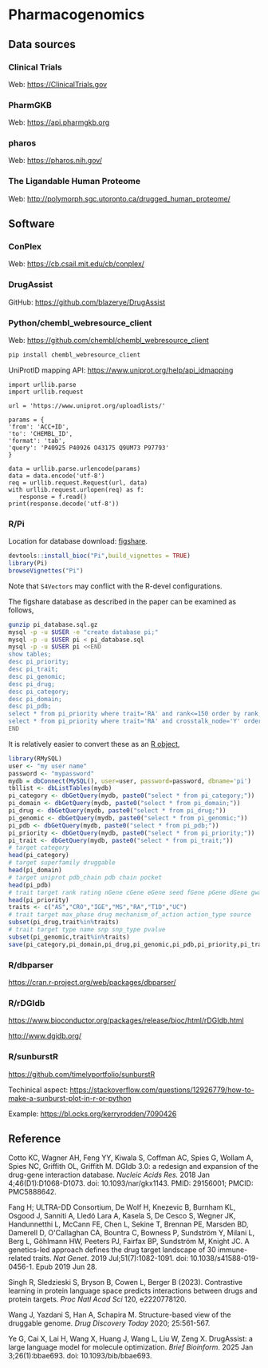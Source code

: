 # Pharmacogenomics

## Data sources

### Clinical Trials

Web: <https://ClinicalTrials.gov>

### PharmGKB

Web: <https://api.pharmgkb.org>

### pharos

Web: <https://pharos.nih.gov/>

### The Ligandable Human Proteome

Web: <http://polymorph.sgc.utoronto.ca/drugged_human_proteome/>

## Software

### ConPlex

Web: <https://cb.csail.mit.edu/cb/conplex/>

### DrugAssist

GitHub: <https://github.com/blazerye/DrugAssist>

### Python/chembl_webresource_client

Web: <https://github.com/chembl/chembl_webresource_client>
```bash
pip install chembl_webresource_client
```
UniProtID mapping API: <https://www.uniprot.org/help/api_idmapping>
```python3
import urllib.parse
import urllib.request

url = 'https://www.uniprot.org/uploadlists/'

params = {
'from': 'ACC+ID',
'to': 'CHEMBL_ID',
'format': 'tab',
'query': 'P40925 P40926 O43175 Q9UM73 P97793'
}

data = urllib.parse.urlencode(params)
data = data.encode('utf-8')
req = urllib.request.Request(url, data)
with urllib.request.urlopen(req) as f:
   response = f.read()
print(response.decode('utf-8'))
``` 

### R/Pi

Location for database download: [figshare](https://figshare.com/articles/dataset/Pi_database_for_drug_target_prioritizations_in_30_immune_traits/6972746).

```r
devtools::install_bioc("Pi",build_vignettes = TRUE)
library(Pi)
browseVignettes("Pi")
```
Note that `S4Vectors` may conflict with the R-devel configurations.

The figshare database as described in the paper can be examined as follows,

```bash
gunzip pi_database.sql.gz
mysql -p -u $USER -e "create database pi;"
mysql -p -u $USER pi < pi_database.sql
mysql -p -u $USER pi <<END
show tables;
desc pi_priority;
desc pi_trait;
desc pi_genomic;
desc pi_drug;
desc pi_category;
desc pi_domain;
desc pi_pdb;
select * from pi_priority where trait='RA' and rank<=150 order by rank;
select * from pi_priority where trait='RA' and crosstalk_node='Y' order by rank;
END
```
It is relatively easier to convert these as an [R object](files/pi_database.rda),
```r
library(RMySQL)
user <- "my user name"
password <- "mypassword"
mydb = dbConnect(MySQL(), user=user, password=password, dbname='pi')
tbllist <- dbListTables(mydb)
pi_category <- dbGetQuery(mydb, paste0("select * from pi_category;"))
pi_domain <- dbGetQuery(mydb, paste0("select * from pi_domain;"))
pi_drug <- dbGetQuery(mydb, paste0("select * from pi_drug;"))
pi_genomic <- dbGetQuery(mydb, paste0("select * from pi_genomic;"))
pi_pdb <- dbGetQuery(mydb, paste0("select * from pi_pdb;"))
pi_priority <- dbGetQuery(mydb, paste0("select * from pi_priority;"))
pi_trait <- dbGetQuery(mydb, paste0("select * from pi_trait;"))
# target category
head(pi_category)
# target superfamily druggable
head(pi_domain)
# target uniprot pdb_chain pdb chain pocket
head(pi_pdb)
# trait target rank rating nGene cGene eGene seed fGene pGene dGene gwas crosstalk_node num_neighbor approved phased druggable_category druggable_domain num_pdb num_pdb_with_druggable_pocket magnitude direction description
head(pi_priority)
traits <- c("AS","CRO","IGE","MS","RA","T1D","UC")
# trait target max_phase drug mechanism_of_action action_type source
subset(pi_drug,trait%in%traits)
# trait target type name snp snp_type pvalue
subset(pi_genomic,trait%in%traits)
save(pi_category,pi_domain,pi_drug,pi_genomic,pi_pdb,pi_priority,pi_trait,file="pi_database.rda")
```

### R/dbparser

<https://cran.r-project.org/web/packages/dbparser/>

### R/rDGIdb

<https://www.bioconductor.org/packages/release/bioc/html/rDGIdb.html>

<http://www.dgidb.org/>

### R/sunburstR

<https://github.com/timelyportfolio/sunburstR>

Techinical aspect: <https://stackoverflow.com/questions/12926779/how-to-make-a-sunburst-plot-in-r-or-python>

Example: <https://bl.ocks.org/kerryrodden/7090426>

## Reference

Cotto KC, Wagner AH, Feng YY, Kiwala S, Coffman AC, Spies G, Wollam A, Spies NC, Griffith OL, Griffith M.
DGIdb 3.0: a redesign and expansion of the drug-gene interaction database.
*Nucleic Acids Res.* 2018 Jan 4;46(D1):D1068-D1073. doi: 10.1093/nar/gkx1143. PMID: 29156001; PMCID: PMC5888642.

Fang H; ULTRA-DD Consortium, De Wolf H, Knezevic B, Burnham KL, Osgood J, Sanniti A, Lledó Lara A, Kasela S, De Cesco S, Wegner JK, Handunnetthi L, McCann FE, Chen L, Sekine T, Brennan PE, Marsden BD, Damerell D, O'Callaghan CA, Bountra C, Bowness P, Sundström Y, Milani L, Berg L, Göhlmann HW, Peeters PJ, Fairfax BP, Sundström M, Knight JC.
A genetics-led approach defines the drug target landscape of 30 immune-related traits.
*Nat Genet*. 2019 Jul;51(7):1082-1091. doi: 10.1038/s41588-019-0456-1. Epub 2019 Jun 28.

Singh R, Sledzieski S, Bryson B, Cowen L, Berger B (2023).
Contrastive learning in protein language space predicts interactions between drugs and protein targets.
*Proc Natl Acad Sci* 120, e2220778120.

Wang J, Yazdani S, Han A, Schapira M.
Structure-based view of the druggable genome.
*Drug Discovery Today* 2020; 25:561-567.

​Ye G, Cai X, Lai H, Wang X, Huang J, Wang L, Liu W, Zeng X.
DrugAssist: a large language model for molecule optimization.
*Brief Bioinform*. 2025 Jan 3;26(1):bbae693. doi: 10.1093/bib/bbae693.
